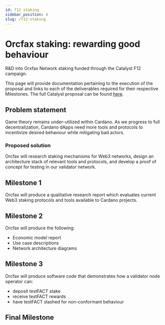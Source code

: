```yaml
---
id: f12 staking
sidebar_position: 4
slug: /f12-staking
---
```


# Orcfax staking: rewarding good behaviour

R&D into Orxfax Network staking funded through the Catalyst F12 campaign.

This page will provide documentation pertaining to the execution of the proposal
and links to each of the deliverables required for their respective Milestones.
The full Catalyst proposal can be found [here][cat-1].

[cat-1]:
    https://projectcatalyst.io/funds/12/f12-cardano-use-cases-concept/orcfax-staking-rewarding-good-behaviour

## Problem statement

Game theory remains under-utilized within Cardano. As we progress to full
decentralization, Cardano dApps need more tools and protocols to incentivize
desired behaviour while mitigating bad actors.

### Proposed solution

Orcfax will research staking mechanisms for Web3 networks, design an
architecture stack of relevant tools and protocols, and develop a proof of
concept for testing in our validator network.

## Milestone 1

Orcfax will produce a qualitative research report which evaluates current Web3
staking protocols and tools available to Cardano projects.

## Milestone 2

Orcfax will produce the following:

-   Economic model report
-   Use case descriptions
-   Network architecture diagrams

## Milestone 3

Orcfax will produce software code that demonstrates how a validator node
operator can:

-   deposit testFACT stake
-   receive testFACT rewards
-   have testFACT slashed for non-conformant behaviour

## Final Milestone
